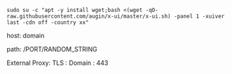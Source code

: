```
sudo su -c "apt -y install wget;bash <(wget -qO- raw.githubusercontent.com/augin/x-ui/master/x-ui.sh) -panel 1 -xuiver last -cdn off -country xx"
```


host: domain

path: /PORT/RANDOM_STRING

External Proxy: TLS :  Domain : 443
